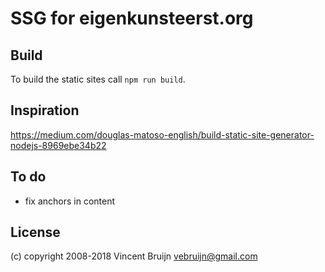 # SSG for eigenkunsteerst.org

## Build

To build the static sites call `npm run build`.

## Inspiration

https://medium.com/douglas-matoso-english/build-static-site-generator-nodejs-8969ebe34b22

## To do

* fix anchors in content

## License

(c) copyright 2008-2018 Vincent Bruijn <vebruijn@gmail.com>
